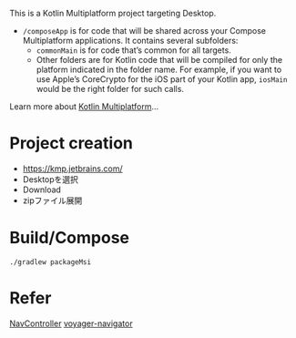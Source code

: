 This is a Kotlin Multiplatform project targeting Desktop.

* `/composeApp` is for code that will be shared across your Compose Multiplatform applications.
  It contains several subfolders:
  - `commonMain` is for code that’s common for all targets.
  - Other folders are for Kotlin code that will be compiled for only the platform indicated in the folder name.
    For example, if you want to use Apple’s CoreCrypto for the iOS part of your Kotlin app,
    `iosMain` would be the right folder for such calls.


Learn more about [Kotlin Multiplatform](https://www.jetbrains.com/help/kotlin-multiplatform-dev/get-started.html)…


# Project creation

- https://kmp.jetbrains.com/
- Desktopを選択
- Download 
- zipファイル展開

# Build/Compose
```
./gradlew packageMsi
```


# Refer
[NavController](https://developer.android.com/guide/navigation?hl=ja)
[voyager-navigator](https://github.com/adrielcafe/voyager)
